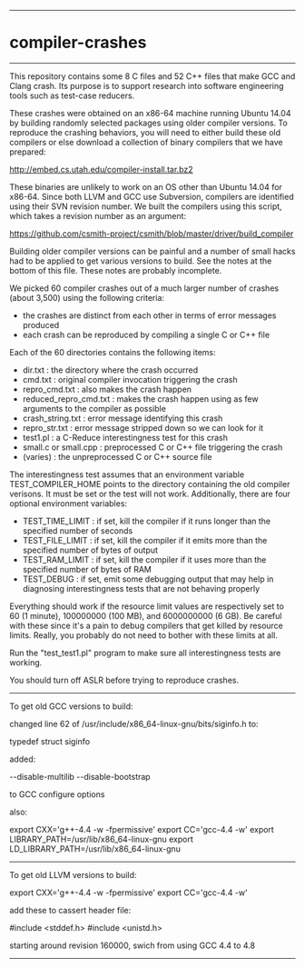 --------------------------------------------------------------------

# compiler-crashes

--------------------------------------------------------------------

This repository contains some 8 C files and 52 C++ files that make GCC
and Clang crash. Its purpose is to support research into software
engineering tools such as test-case reducers.

These crashes were obtained on an x86-64 machine running Ubuntu 14.04
by building randomly selected packages using older compiler
versions. To reproduce the crashing behaviors, you will need to either
build these old compilers or else download a collection of binary
compilers that we have prepared:

  http://embed.cs.utah.edu/compiler-install.tar.bz2

These binaries are unlikely to work on an OS other than Ubuntu 14.04
for x86-64. Since both LLVM and GCC use Subversion, compilers are
identified using their SVN revision number. We built the compilers
using this script, which takes a revision number as an argument:

  https://github.com/csmith-project/csmith/blob/master/driver/build_compiler

Building older compiler versions can be painful and a number of small
hacks had to be applied to get various versions to build. See the
notes at the bottom of this file. These notes are probably incomplete.

We picked 60 compiler crashes out of a much larger number of crashes
(about 3,500) using the following criteria:
- the crashes are distinct from each other in terms of error messages
  produced
- each crash can be reproduced by compiling a single C or C++ file

Each of the 60 directories contains the following items:
- dir.txt : the directory where the crash occurred
- cmd.txt : original compiler invocation triggering the crash
- repro_cmd.txt : also makes the crash happen
- reduced_repro_cmd.txt : makes the crash happen using as few
  arguments to the compiler as possible
- crash_string.txt : error message identifying this crash
- repro_str.txt : error message stripped down so we can look for it
- test1.pl : a C-Reduce interestingness test for this crash
- small.c or small.cpp : preprocessed C or C++ file triggering the crash
- (varies) : the unpreprocessed C or C++ source file

The interestingness test assumes that an environment variable
TEST_COMPILER_HOME points to the directory containing the old compiler
verisons. It must be set or the test will not work. Additionally, there
are four optional environment variables:
- TEST_TIME_LIMIT : if set, kill the compiler if it runs longer than
  the specified number of seconds
- TEST_FILE_LIMIT : if set, kill the compiler if it emits more than
  the specified number of bytes of output
- TEST_RAM_LIMIT : if set, kill the compiler if it uses more than the
  specified number of bytes of RAM
- TEST_DEBUG : if set, emit some debugging output that may help in
  diagnosing interestingness tests that are not behaving properly

Everything should work if the resource limit values are respectively
set to 60 (1 minute), 100000000 (100 MB), and 6000000000 (6 GB). Be
careful with these since it's a pain to debug compilers that get
killed by resource limits. Really, you probably do not need to bother
with these limits at all.

Run the "test_test1.pl" program to make sure all interestingness tests
are working.

You should turn off ASLR before trying to reproduce crashes.

--------------------------------------------------------------------

To get old GCC versions to build:

changed line 62 of /usr/include/x86_64-linux-gnu/bits/siginfo.h to:

  typedef struct siginfo

added:

  --disable-multilib --disable-bootstrap

to GCC configure options

also:

export CXX='g++-4.4 -w -fpermissive'
export CC='gcc-4.4 -w'
export LIBRARY_PATH=/usr/lib/x86_64-linux-gnu
export LD_LIBRARY_PATH=/usr/lib/x86_64-linux-gnu

--------------------------------------------------------------------

To get old LLVM versions to build:

export CXX='g++-4.4 -w -fpermissive'
export CC='gcc-4.4 -w'

add these to cassert header file:

  #include <stddef.h>
  #include <unistd.h>

starting around revision 160000, swich from using GCC 4.4 to 4.8

--------------------------------------------------------------------
